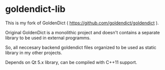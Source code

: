 # goldendict-lib

This is my fork of GoldenDict ( https://github.com/goldendict/goldendict ).

Original GoldenDict is a monolithic project and doesn't contains a separate library to be used in external programms.

So, all neccesary backend goldendict files organized to be used as static library in my other projects.

Depends on  Qt 5.x library, can be compiled with C++11 support.
